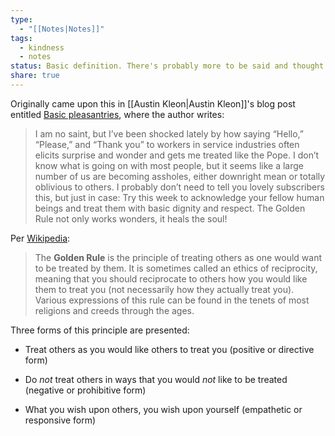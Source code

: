 ```yaml
---
type:
  - "[[Notes|Notes]]"
tags:
  - kindness
  - notes
status: Basic definition. There's probably more to be said and thought of on this subject, but having the basic tenets down felt worthwhile at the time.
share: true
---
```


Originally came upon this in [[Austin Kleon|Austin Kleon]]'s blog post entitled [Basic pleasantries](https://austinkleon.com/2024/03/15/basic-pleasantries/), where the author writes:

> I am no saint, but I’ve been shocked lately by how saying “Hello,” “Please,” and “Thank you” to workers in service industries often elicits surprise and wonder and gets me treated like the Pope. I don’t know what is going on with most people, but it seems like a large number of us are becoming assholes, either downright mean or totally oblivious to others. I probably don’t need to tell you lovely subscribers this, but just in case: Try this week to acknowledge your fellow human beings and treat them with basic dignity and respect. The Golden Rule not only works wonders, it heals the soul!

Per [Wikipedia](https://en.wikipedia.org/wiki/Golden_Rule):

> The **Golden Rule** is the principle of treating others as one would want to be treated by them. It is sometimes called an ethics of reciprocity, meaning that you should reciprocate to others how you would like them to treat you (not necessarily how they actually treat you). Various expressions of this rule can be found in the tenets of most religions and creeds through the ages.

Three forms of this principle are presented:

- Treat others as you would like others to treat you (positive or directive form)

- Do *not* treat others in ways that you would *not* like to be treated (negative or prohibitive form)

- What you wish upon others, you wish upon yourself (empathetic or responsive form)

